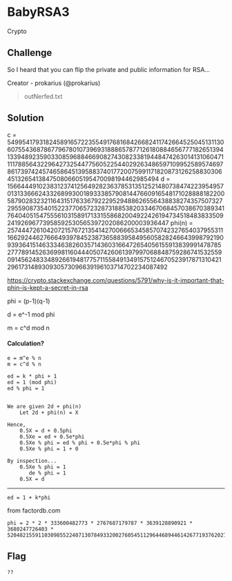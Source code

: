 # BabyRSA3
Crypto

## Challenge 
So I heard that you can flip the private and public information for RSA...

Creator - prokarius (@prokarius)

> outNerfed.txt


## Solution

c = 5499541793182458916572235549176816842668241174266452504513113060755436878677967801073969318886578771261808846567771826513941339489235903308596884669082743082338194484742630141310604711117885643229642732544775605225440292634865971099525895746978617397424574658645139588374017720075991171820873126258830306451326541384750806605195470098194462985494
d = 15664449102383123741256492823637853135125214807384742239549570131336662433268993001893338579081447660916548171028888182200587902832321164315176336792229529488626556438838274357507327295590873540152237706572328731885382033467068457038670389341764040515475556103158917133155868200492242619473451848383350924192696773958592530565397202086200003936447
phi(n) = 25744472610420721576721354142700666534585707423276540379553111662924462766649397845238736588395849560582824664399879219093936415146333463826035714360316647265405615591383999147878527778914526369981160444050742606139799706884875928674153255909145624833489266194817757115584913491575124670523917871310421296173148930930573096639196103714702234087492
 
 https://crypto.stackexchange.com/questions/5791/why-is-it-important-that-phin-is-kept-a-secret-in-rsa

phi = (p-1)(q-1)

d = e^-1 mod phi

m = c^d mod n

#### Calculation?

	e = m^e % n
	m = c^d % n

	ed = k * phi + 1 
	ed = 1 (mod phi)
	ed % phi = 1


	We are given 2d + phi(n)
		Let 2d + phi(n) = X

	Hence,
		0.5X = d + 0.5phi
		0.5Xe = ed + 0.5e*phi
		0.5Xe % phi = ed % phi + 0.5e*phi % phi
		0.5Xe % phi = 1 + 0

	By inspection...
		0.5Xe % phi = 1
		   de % phi = 1
		0.5X = d

---


	ed = 1 + k*phi

from factordb.com

	phi = 2 * 2 * 333600482773 * 2767687179787 * 3639128890921 * 3680247726403 * 520482155911030985522407130784933200276054511296446894461426771937620276021981188426029637173475853437086816089874898971137267100732468220304233016458505802994919418208846567823984005341882240704273708257060876529943709270175869608929786262709341504642645577475714568308755775992937928394748182821

	

## Flag

	??